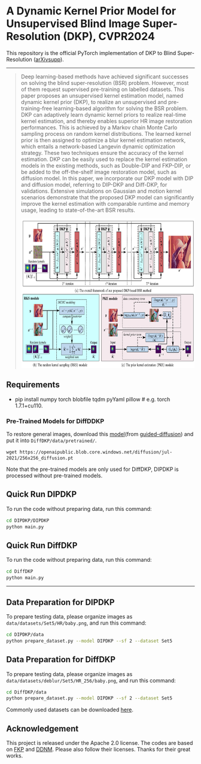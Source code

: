 
# A Dynamic Kernel Prior Model for Unsupervised Blind Image Super-Resolution (DKP), CVPR2024

This repository is the official PyTorch implementation of DKP to Blind Super-Resolution 
([arXiv](https://arxiv.org/abs/2404.15620)[supp](https://github.com/XYLGroup/DKP)).

 ---

> Deep learning-based methods have achieved significant successes on solving the blind super-resolution (BSR) problem. However, most of them request supervised pre-training on labelled datasets.
This paper proposes an unsupervised kernel estimation model, named dynamic kernel prior (DKP), to realize an unsupervised and pre-training-free learning-based algorithm for solving the BSR problem. 
DKP can adaptively learn dynamic kernel priors to realize real-time kernel estimation, and thereby enables superior HR image restoration performances. 
This is achieved by a Markov chain Monte Carlo sampling process on random kernel distributions. 
The learned kernel prior is then assigned to optimize a blur kernel estimation network, which entails a network-based Langevin dynamic optimization strategy. 
These two techniques ensure the accuracy of the kernel estimation.
DKP can be easily used to replace the kernel estimation models in the existing methods, such as Double-DIP and FKP-DIP, or be added to the off-the-shelf image restoration model, such as diffusion model. 
In this paper, we incorporate our DKP model with DIP and diffusion model, referring to DIP-DKP and Diff-DKP, for validations. 
Extensive simulations on Gaussian and motion kernel scenarios demonstrate that the proposed DKP model can significantly improve the kernel estimation with comparable runtime and memory usage, leading to state-of-the-art BSR results. 
><p align="center">
  > <img height="400" src="./illustrations/DKP8.png">
</p>

## Requirements
- pip install numpy torch blobfile tqdm pyYaml pillow    # e.g. torch 1.7.1+cu110.

### Pre-Trained Models for DiffDDKP
To restore general images, download this [model](https://openaipublic.blob.core.windows.net/diffusion/jul-2021/256x256_diffusion.pt)(from [guided-diffusion](https://github.com/openai/guided-diffusion)) and put it into `DiffDKP/data/pretrained/`.
```
wget https://openaipublic.blob.core.windows.net/diffusion/jul-2021/256x256_diffusion.pt
```
Note that the pre-trained models are only used for DiffDKP, DIPDKP is processed without pre-trained models.

## Quick Run DIPDKP
To run the code without preparing data, run this command:
```bash
cd DIPDKP/DIPDKP
python main.py
```

## Quick Run DiffDKP
To run the code without preparing data, run this command:
```bash
cd DiffDKP
python main.py
```

---

## Data Preparation for DIPDKP
To prepare testing data, please organize images as `data/datasets/Set5/HR/baby.png`, and run this command:
```bash
cd DIPDKP/data
python prepare_dataset.py --model DIPDKP --sf 2 --dataset Set5
```

## Data Preparation for DiffDKP
To prepare testing data, please organize images as `data/datasets/deblur/Set5/HR_256/baby.png`, and run this command:
```bash
cd DiffDKP/data
python prepare_dataset.py --model DIPDKP --sf 2 --dataset Set5
```


Commonly used datasets can be downloaded [here](https://github.com/xinntao/BasicSR/blob/master/docs/DatasetPreparation.md#common-image-sr-datasets).



## Acknowledgement

This project is released under the Apache 2.0 license. The codes are based on [FKP](https://github.com/JingyunLiang/FKP) and [DDNM](https://github.com/wyhuai/DDNM). Please also follow their licenses. Thanks for their great works.


